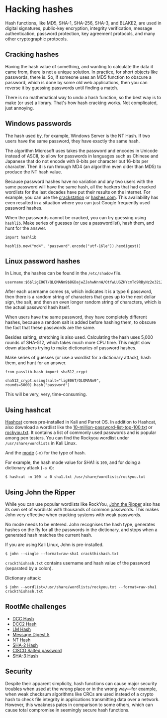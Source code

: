 # Hacking hashes

Hash functions, like MD5, SHA-1, SHA-256, SHA-3, and BLAKE2, are used in digital signatures, public-key encryption, integrity verification, message authentication, password protection, key agreement protocols, and many other cryptographic protocols.

## Cracking hashes

Having the hash value of something, and wanting to calculate the data it came from, there is not a unique solution. In practice, for short objects like passwords, there is. So, if someone uses an MD5 function to obscure a password, which is done by some old web applications, then you can reverse it by guessing passwords until finding a match. 

There is no mathematical way to undo a hash function, so the best way is to make (or use) a library. That's how hash cracking works. Not complicated, just annoying.

## Windows passwords

The hash used by, for example, Windows Server is the NT Hash. If two users have the same password, they have exactly the same hash. 

The algorithm Microsoft uses takes the password and encodes in Unicode instead of ASCII, to allow for passwords in languages such as Chinese and Japanese that do not encode with 8-bits per character but 16-bits per character. Then it is run through MD4 (an algorithm even older than MD5) to produce the NT hash value.

Because password hashes have no variation and any two users with the same password will have the same hash, all the hackers that had cracked wordlists for the last decades have put their results on the internet. For example, you can use the [crackstation](https://crackstation.net/) or  [hashes.com](https://hashes.com/en/decrypt/hash). This availability has even resulted in a situation where you can just Google frequently used password hashes.

When the passwords cannot be cracked, you can try guessing using `hashlib`. Make series of guesses (or use a passwordlist), hash them, and hunt for the answer. 

```text
import hashlib

hashlib.new("md4", "password".encode("utf-16le")).hexdigest()
```

## Linux password hashes

In Linux, the hashes can be found in the `/etc/shadow` file.

```text
username:$6$ligE06T/QLQMANm9$8GDajwZJahwNnnW/OtfwLUGZHYcmTd9RByNz2e32iJAx37fSu7R1mpxTwWOqwlc4etyR/SLBkfiksitUHXRVV.:18961:0:99999:7:::
```

After each username comes `$6`, which indicates it is a type 6 password, then there is a random string of characters that goes up to the next dollar sign, the salt, and then an even longer random string of characters, which is the actual password hash itself.

When users have the same password, they have completely different hashes, because a random salt is added before hashing them, to obscure the fact that these passwords are the same.

Besides salting, stretching is also used. Calculating the hash uses 5,000 rounds of SHA-512, which takes much more CPU time. This might slow down attackers trying to make dictionaries of password hashes.

Make series of guesses (or use a wordlist for a dictionary attack), hash them, and hunt for an answer. 

```text
from passlib.hash import sha512_crypt

sha512_crypt.using(salt="ligE06T/QLQMANm9", rounds=5000).hash("password")
```

This will be very, very, time-consuming.

## Using hashcat

[Hashcat](https://hashcat.net/hashcat/) comes pre-installed in Kali and Parrot OS. In addition to Hashcat, also download a wordlist like the [10-million-password-list-top-100.txt](https://github.com/danielmiessler/SecLists/blob/master/Passwords/Common-Credentials/10-million-password-list-top-100.txt) or [rockyou.txt](https://github.com/teamstealthsec/wordlists/blob/master/rockyou.txt.gz). It contains a list of commonly used passwords and is popular among pen testers. You can find the Rockyou wordlist under `/usr/share/wordlists` in Kali Linux.

And the [mode](https://hashcat.net/wiki/doku.php?id=hashcat#options) (`-m`) for the type of hash.

For example, the hash mode value for SHA1 is `100`, and for doing a dictionary attack (`-a 0`):

    $ hashcat -m 100 -a 0 sha1.txt /usr/share/wordlists/rockyou.txt

## Using John the Ripper

While you can use popular wordlists like RockYou, [John the Ripper](https://www.openwall.com/john/) also has its own set of wordlists with thousands of common passwords. This makes John very effective when cracking systems with weak passwords.

No mode needs to be entered. John recognises the hash type, generates hashes on the fly for all the passwords in the dictionary, and stops when a generated hash matches the current hash.

If you are using Kali Linux, John is pre-installed.

```text
$ john --single --format=raw-sha1 crackthishash.txt
```

`crackthishash.txt` contains username and hash value of the password (separated by a colon).

Dictionary attack:

```text
$ john --wordlist=/usr/share/wordlists/rockyou.txt --format=raw-sha1 crackthishash.txt
```

## RootMe challenges

* [DCC Hash](../hashes/dcc.md)
* [DCC2 Hash](../hashes/dcc2.md)
* [LM Hash](../hashes/lm.md)
* [Message Digest 5](../hashes/md5.md)
* [NT Hash](../hashes/nt.md)
* [SHA-2 Hash](../hashes/sha2.md)
* [CISCO Salted password](../hashes/cisco.md)
* [SHA-3 Hash](../hashes/sha3.md)


## Security

Despite their apparent simplicity, hash functions can cause major security troubles when used at the wrong place or in the wrong way—for example, when weak checksum algorithms like CRCs are used instead of a crypto hash to check file integrity in applications transmitting data over a network. However, this weakness pales in comparison to some others, which can cause total compromise in seemingly secure hash functions.